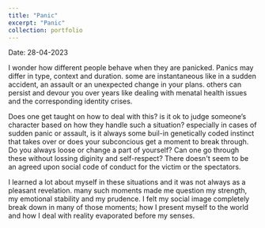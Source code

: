 ```yaml
---
title: "Panic"
excerpt: "Panic"
collection: portfolio
---
```


Date: 28-04-2023

I wonder how different people behave when they are panicked. Panics may differ in type, context and duration. some are instantaneous like in 
a sudden accident, an assault or an unexpected change in your plans. others can persist and devour you over years like dealing with menatal health issues and
the corresponding identity crises. 


Does one get taught on how to deal with this? is it ok to judge someone’s character based on how they handle such a situation? especially in cases of sudden panic or assault, is it always some buil-in genetically coded instinct that takes over or does your subconcious get a moment to break through. Do you always loose or change a part
of yourself? Can one go through these without lossing diginity and self-respect? There doesn't seem to be an agreed upon social code of conduct for 
the victim or the spectators. 

I learned a lot about myself in these situations and it was not always as a pleasant revelation. many such moments made me question my strength, 
my emotional stability and my prudence. I felt my social image completely break down in many of those moments; how I present myself to the world and how
I deal with reality evaporated before my senses. 
